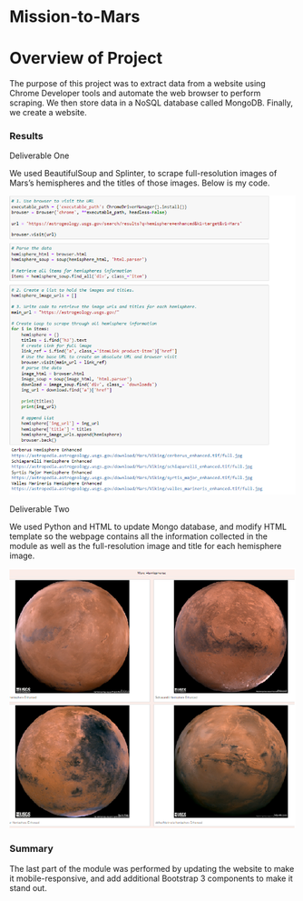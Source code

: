 # Mission-to-Mars

# Overview of Project

The purpose of this project was to extract data from a website using Chrome Developer tools and automate the web browser to perform scraping. We then store data in a NoSQL database called MongoDB. Finally, we create a website.

### Results

Deliverable One

We used BeautifulSoup and Splinter, to scrape full-resolution images of Mars’s hemispheres and the titles of those images. Below is my code. 

![Deliverable One](Deliverable_one.png)

Deliverable Two

We used Python and HTML to update Mongo database, and modify HTML template so the webpage contains all the information collected in the module as well as the full-resolution image and title for each hemisphere image. 

![Deliverable Two](Deliverable_two.png)


### Summary
The last part of the module was performed by updating the website to make it mobile-responsive, and add additional Bootstrap 3 components to make it stand out. 
